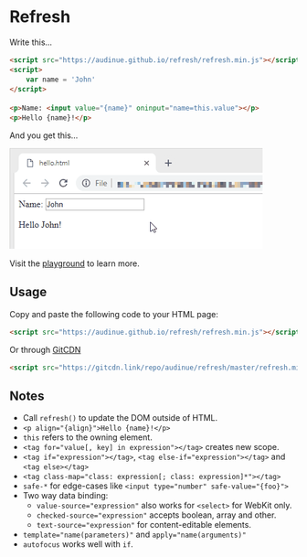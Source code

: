 # Refresh

Write this...

```html
<script src="https://audinue.github.io/refresh/refresh.min.js"></script>
<script>
    var name = 'John'
</script>

<p>Name: <input value="{name}" oninput="name=this.value"></p>
<p>Hello {name}!</p>
```

And you get this...

![Demo](demo.gif)

Visit the [playground](https://audinue.github.io/refresh/playground.html) to learn more.
## Usage

Copy and paste the following code to your HTML page:

```html
<script src="https://audinue.github.io/refresh/refresh.min.js"></script>
```

Or through [GitCDN](https://github.com/schme16/gitcdn.xyz)

```html
<script src="https://gitcdn.link/repo/audinue/refresh/master/refresh.min.js"></script>
```

## Notes

- Call `refresh()` to update the DOM outside of HTML.
- `<p align="{align}">Hello {name}!</p>`
- `this` refers to the owning element.
- `<tag for="value[, key] in expression"></tag>` creates new scope.
- `<tag if="expression"></tag>`, `<tag else-if="expression"></tag>` and `<tag else></tag>`
- `<tag class-map="class: expression[; class: expression]*"></tag>`
- `safe-*` for edge-cases like `<input type="number" safe-value="{foo}">`
- Two way data binding:
    - `value-source="expression"` also works for `<select>` for WebKit only.
    - `checked-source="expression"` accepts boolean, array and other.
    - `text-source="expression"` for content-editable elements.
- `template="name(parameters)"` and `apply="name(arguments)"`
- `autofocus` works well with `if`.

<!-- Global site tag (gtag.js) - Google Analytics -->
<script async src="https://www.googletagmanager.com/gtag/js?id=UA-138735077-1"></script>
<script>
  window.dataLayer = window.dataLayer || [];
  function gtag(){dataLayer.push(arguments);}
  gtag('js', new Date());

  gtag('config', 'UA-138735077-1');
</script>
